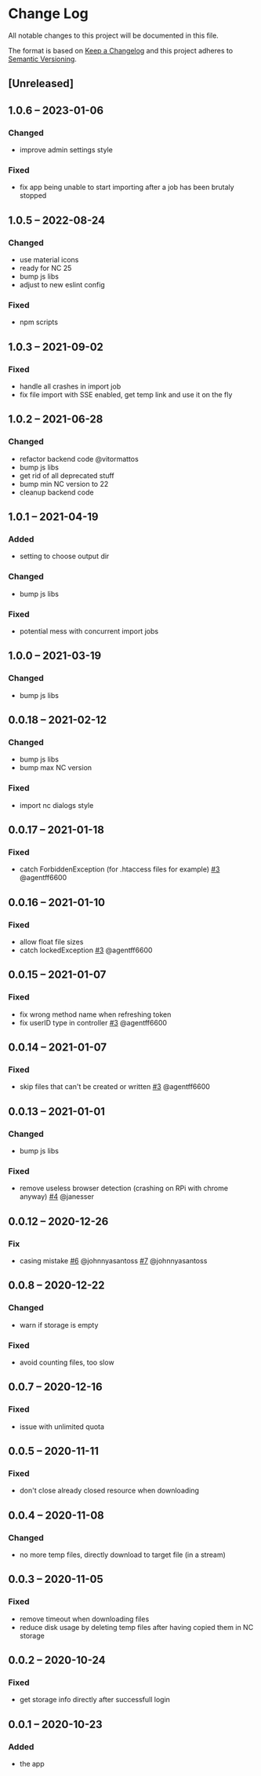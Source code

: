 # Change Log
All notable changes to this project will be documented in this file.

The format is based on [Keep a Changelog](http://keepachangelog.com/)
and this project adheres to [Semantic Versioning](http://semver.org/).

## [Unreleased]

## 1.0.6 – 2023-01-06
### Changed
- improve admin settings style

### Fixed
- fix app being unable to start importing after a job has been brutaly stopped

## 1.0.5 – 2022-08-24
### Changed
- use material icons
- ready for NC 25
- bump js libs
- adjust to new eslint config

### Fixed
- npm scripts

## 1.0.3 – 2021-09-02
### Fixed
- handle all crashes in import job
- fix file import with SSE enabled, get temp link and use it on the fly

## 1.0.2 – 2021-06-28
### Changed
- refactor backend code @vitormattos
- bump js libs
- get rid of all deprecated stuff
- bump min NC version to 22
- cleanup backend code

## 1.0.1 – 2021-04-19
### Added
- setting to choose output dir

### Changed
- bump js libs

### Fixed
- potential mess with concurrent import jobs

## 1.0.0 – 2021-03-19
### Changed
- bump js libs

## 0.0.18 – 2021-02-12
### Changed
- bump js libs
- bump max NC version

### Fixed
- import nc dialogs style

## 0.0.17 – 2021-01-18
### Fixed
- catch ForbiddenException (for .htaccess files for example)
[#3](https://github.com/nextcloud/integration_dropbox/issues/3) @agentff6600

## 0.0.16 – 2021-01-10
### Fixed
- allow float file sizes
- catch lockedException
[#3](https://github.com/nextcloud/integration_dropbox/issues/3) @agentff6600

## 0.0.15 – 2021-01-07
### Fixed
- fix wrong method name when refreshing token
- fix userID type in controller
[#3](https://github.com/nextcloud/integration_dropbox/issues/3) @agentff6600

## 0.0.14 – 2021-01-07
### Fixed
- skip files that can't be created or written
[#3](https://github.com/nextcloud/integration_dropbox/issues/3) @agentff6600

## 0.0.13 – 2021-01-01
### Changed
- bump js libs

### Fixed
- remove useless browser detection (crashing on RPi with chrome anyway)
[#4](https://github.com/nextcloud/integration_dropbox/issues/4) @janesser

## 0.0.12 – 2020-12-26
### Fix
- casing mistake
[#6](https://github.com/nextcloud/integration_dropbox/issues/6) @johnnyasantoss
[#7](https://github.com/nextcloud/integration_dropbox/issues/7) @johnnyasantoss

## 0.0.8 – 2020-12-22
### Changed
- warn if storage is empty

### Fixed
- avoid counting files, too slow

## 0.0.7 – 2020-12-16
### Fixed
- issue with unlimited quota

## 0.0.5 – 2020-11-11
### Fixed
- don't close already closed resource when downloading

## 0.0.4 – 2020-11-08
### Changed
- no more temp files, directly download to target file (in a stream)

## 0.0.3 – 2020-11-05
### Fixed
- remove timeout when downloading files
- reduce disk usage by deleting temp files after having copied them in NC storage

## 0.0.2 – 2020-10-24
### Fixed
- get storage info directly after successfull login

## 0.0.1 – 2020-10-23
### Added
* the app
